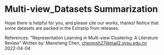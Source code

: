 # Multi-view_Datasets Summarization
Hope there is helpful for you, and please cite our works, thanks!
Notice that some datasets are packed in the Extrazip from releases.

References:
"Representation Learning in Multi-view Clustering: A Literature Review" 
Written by: Mansheng Chen, chenmsh27@mail2.sysu.edu.cn
2022-04-04
